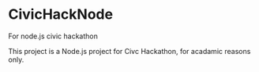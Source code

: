 # CivicHackNode
For node.js civic hackathon

This project is a Node.js project for Civc Hackathon, for acadamic reasons only.
